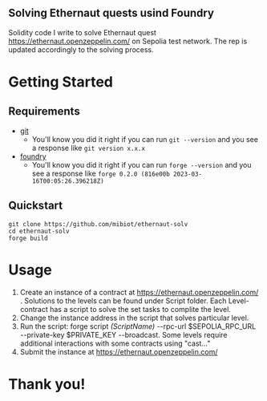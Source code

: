 ## Solving Ethernaut quests usind Foundry

Solidity code I write to solve Ethernaut quest https://ethernaut.openzeppelin.com/ on Sepolia test network. The rep is updated accordingly to the solving process.

# Getting Started

## Requirements

- [git](https://git-scm.com/book/en/v2/Getting-Started-Installing-Git)
  - You'll know you did it right if you can run `git --version` and you see a response like `git version x.x.x`
- [foundry](https://getfoundry.sh/)
  - You'll know you did it right if you can run `forge --version` and you see a response like `forge 0.2.0 (816e00b 2023-03-16T00:05:26.396218Z)`

## Quickstart

```
git clone https://github.com/mibiot/ethernaut-solv
cd ethernaut-solv
forge build
```
# Usage

1. Create an instance of a contract at https://ethernaut.openzeppelin.com/ . Solutions to the levels can be found under Script folder. Each Level-contract has a script to solve the set tasks to complite the level. 
3. Change the instance address in the script that solves particular level.
2. Run the script: forge script *(ScriptName)* --rpc-url $SEPOLIA_RPC_URL --private-key $PRIVATE_KEY --broadcast. Some levels require additional interactions with some contracts using "cast..."
3. Submit the instance at https://ethernaut.openzeppelin.com/


# Thank you!
